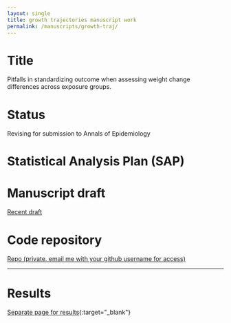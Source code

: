```yaml
---
layout: single
title: growth trajectories manuscript work
permalink: /manuscripts/growth-traj/
---
```


# Title

Pitfalls in standardizing outcome when assessing weight change differences across exposure groups.

# Status

Revising for submission to Annals of Epidemiology


# Statistical Analysis Plan (SAP)


# Manuscript draft

[Recent draft](../ms-2015-05-revise1/manuscript.pdf)

# Code repository

[Repo (private. email me with your github username for access)](https://github.com/avonholle/ms-2015-05-revise1)

---

# Results

[Separate page for results](../ms-2015-05-revise1/results){:target="_blank"}
  


